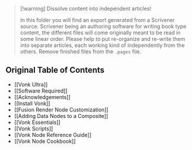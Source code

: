 
> [!warning] Dissolve content into independent articles!
>
> In this folder you will find an export generated from a Scrivener source.
> Scrivener being an authoring software for writing book type content, the
> different files will come originally meant to be read in some linear order.
> Please help to put re-organize and re-write them into separate articles, each
> working kind of independently from the others. Remove finished files from
> the `.pages` file.

## Original Table of Contents

- [[Vonk Ultra]]
- [[Software Required]]
- [[Acknowledgements]]
- [[Install Vonk]]
- [[Fusion Render Node Customization]]
- [[Adding Data Nodes to a Composite]]
- [[Vonk Essentials]]
- [[Vonk Scripts]]
- [[Vonk Node Reference Guide]]
- [[Vonk Node Cookbook]]
